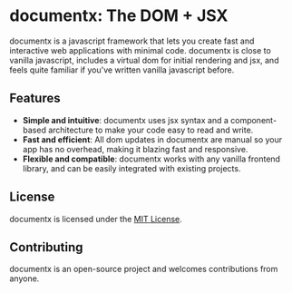 # documentx: The DOM + JSX

documentx is a javascript framework that lets you create fast and interactive web applications with minimal code. documentx is close to vanilla javascript, includes a virtual dom for initial rendering and jsx, and feels quite familiar if you've written vanilla javascript before.

## Features

-   **Simple and intuitive**: documentx uses jsx syntax and a component-based architecture to make your code easy to read and write.
-   **Fast and efficient**: All dom updates in documentx are manual so your app has no overhead, making it blazing fast and responsive.
-   **Flexible and compatible**: documentx works with any vanilla frontend library, and can be easily integrated with existing projects.

## License

documentx is licensed under the [MIT License](https://github.com/westbrookdaniel/documentx/blob/master/LICENSE).

## Contributing

documentx is an open-source project and welcomes contributions from anyone.

